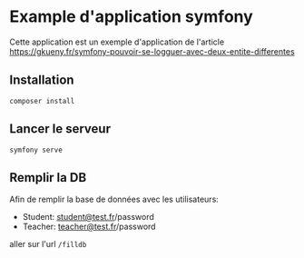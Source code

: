 # Example d'application symfony

Cette application est un exemple d'application de l'article https://gkueny.fr/symfony-pouvoir-se-logguer-avec-deux-entite-differentes

## Installation

```shell
composer install
```

## Lancer le serveur

```shell
symfony serve
```

## Remplir la DB

Afin de remplir la base de données avec les utilisateurs:
* Student: student@test.fr/password
* Teacher: teacher@test.fr/password

aller sur l'url `/filldb` 